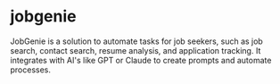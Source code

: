 # jobgenie
JobGenie is a solution to automate tasks for job seekers, such as job search, contact search, resume analysis, and application tracking. It integrates with AI's like GPT or Claude to create prompts and automate processes.
